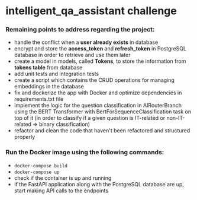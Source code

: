 # intelligent_qa_assistant challenge

### Remaining points to address regarding the project:
- handle the conflict when a **user already exists** in database
- encrypt and store the **access_token** and **refresh_token** in PostgreSQL database in order to retrieve and use them later
- create a model in models, called **Tokens**, to store the information from **tokens table** from database
- add unit tests and integration tests
- create a script which contains the CRUD operations for managing embeddings in the database
- fix and dockerize the app with Docker and optimize dependencies in requirements.txt file
- implement the logic for the question classification in AIRouterBranch using the BERT Transformer with BertForSequenceClassification task on top of it (in order to classify if a given question is IT-related or non-IT-related => binary classification)
- refactor and clean the code that haven't been refactored and structured properly

### Run the Docker image using the following commands:
- `docker-compose build`
- `docker-compose up`
- check if the container is up and running
- if the FastAPI application along with the PostgreSQL database are up, start making API calls to the endpoints
